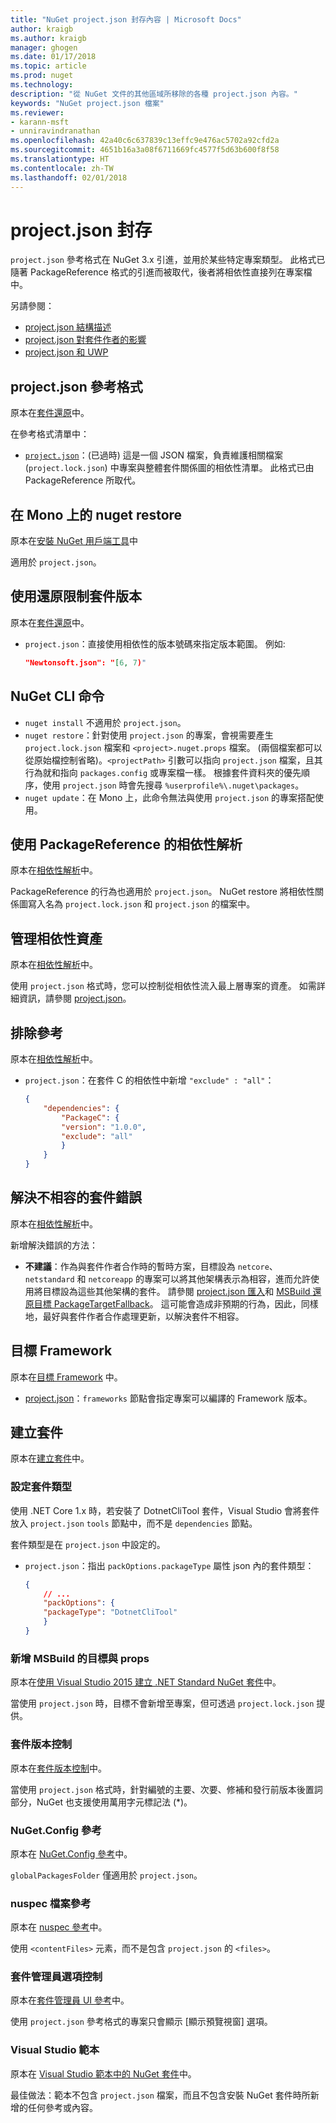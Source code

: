 ```yaml
---
title: "NuGet project.json 封存內容 | Microsoft Docs"
author: kraigb
ms.author: kraigb
manager: ghogen
ms.date: 01/17/2018
ms.topic: article
ms.prod: nuget
ms.technology: 
description: "從 NuGet 文件的其他區域所移除的各種 project.json 內容。"
keywords: "NuGet project.json 檔案"
ms.reviewer:
- karann-msft
- unniravindranathan
ms.openlocfilehash: 42a40c6c637839c13effc9e476ac5702a92cfd2a
ms.sourcegitcommit: 4651b16a3a08f6711669fc4577f5d63b600f8f58
ms.translationtype: HT
ms.contentlocale: zh-TW
ms.lasthandoff: 02/01/2018
---
```

# <a name="projectjson-archive"></a>project.json 封存

`project.json` 參考格式在 NuGet 3.x 引進，並用於某些特定專案類型。 此格式已隨著 PackageReference 格式的引進而被取代，後者將相依性直接列在專案檔中。

另請參閱：

- [project.json 結構描述](project-json.md)
- [project.json 對套件作者的影響](project-json-impact.md)
- [project.json 和 UWP](project-json-and-uwp.md)

## <a name="projectjson-reference-format"></a>project.json 參考格式

原本在[套件還原](../what-is-nuget.md)中。

在參考格式清單中：

- [`project.json`](project-json.md)：(已過時) 這是一個 JSON 檔案，負責維護相關檔案 (`project.lock.json`) 中專案與整體套件關係圖的相依性清單。 此格式已由 PackageReference 所取代。

## <a name="nuget-restore-on-mono"></a>在 Mono 上的 nuget restore

原本在[安裝 NuGet 用戶端工具](../install-nuget-client-tools.md)中

適用於 `project.json`。

## <a name="constraining-package-versions-with-restore"></a>使用還原限制套件版本

原本在[套件還原](../consume-packages/package-restore.md#constraining-package-versions-with-restore)中。

- `project.json`：直接使用相依性的版本號碼來指定版本範圍。 例如: 

    ```json
    "Newtonsoft.json": "[6, 7)"
    ```

## <a name="nuget-cli-commands"></a>NuGet CLI 命令

- `nuget install` 不適用於 `project.json`。
- `nuget restore`：針對使用 `project.json` 的專案，會視需要產生 `project.lock.json` 檔案和 `<project>.nuget.props` 檔案。 (兩個檔案都可以從原始檔控制省略)。`<projectPath>` 引數可以指向 `project.json` 檔案，且其行為就和指向 `packages.config` 或專案檔一樣。 根據套件資料夾的優先順序，使用 `project.json` 時會先搜尋 `%userprofile%\.nuget\packages`。
- `nuget update`：在 Mono 上，此命令無法與使用 `project.json` 的專案搭配使用。

## <a name="dependency-resolution-with-packagereference"></a>使用 PackageReference 的相依性解析

原本在[相依性解析](../consume-packages/dependency-resolution.md#dependency-resolution-with-packagereference)中。

PackageReference 的行為也適用於 `project.json`。 NuGet restore 將相依性關係圖寫入名為 `project.lock.json` 和 `project.json` 的檔案中。

## <a name="managing-dependency-assets"></a>管理相依性資產

原本在[相依性解析](../consume-packages/dependency-resolution.md#managing-dependency-assets)中。

使用 `project.json` 格式時，您可以控制從相依性流入最上層專案的資產。 如需詳細資訊，請參閱 [project.json](project-json.md)。

## <a name="excluding-references"></a>排除參考

原本在[相依性解析](../consume-packages/dependency-resolution.md#excluding-references)中。

- `project.json`：在套件 C 的相依性中新增 `"exclude" : "all"`：

    ```json
    {
        "dependencies": {
            "PackageC": {
            "version": "1.0.0",
            "exclude": "all"
            }
        }
    }
    ```

## <a name="resolving-incompatible-package-errors"></a>解決不相容的套件錯誤

原本在[相依性解析](../consume-packages/dependency-resolution.md#resolving-incompatible-package-errors)中。

新增解決錯誤的方法：

- **不建議**：作為與套件作者合作時的暫時方案，目標設為 `netcore`、`netstandard` 和 `netcoreapp` 的專案可以將其他架構表示為相容，進而允許使用將目標設為這些其他架構的套件。 請參閱 [project.json 匯入](project-json.md#imports)和 [MSBuild 還原目標 PackageTargetFallback](../reference/msbuild-targets.md#packagetargetfallback)。 這可能會造成非預期的行為，因此，同樣地，最好與套件作者合作處理更新，以解決套件不相容。

## <a name="target-frameworks"></a>目標 Framework

原本在[目標 Framework](../reference/target-frameworks.md) 中。

- [project.json](project-json.md)：`frameworks` 節點會指定專案可以編譯的 Framework 版本。

## <a name="creating-a-package"></a>建立套件

原本在[建立套件](../create-packages/creating-a-package.md)中。

### <a name="setting-a-package-type"></a>設定套件類型

使用 .NET Core 1.x 時，若安裝了 DotnetCliTool 套件，Visual Studio 會將套件放入 `project.json` `tools` 節點中，而不是 `dependencies` 節點。

套件類型是在 `project.json` 中設定的。

- `project.json`：指出 `packOptions.packageType` 屬性 json 內的套件類型：

    ```json
    {
        // ...
        "packOptions": {
        "packageType": "DotnetCliTool"
        }
    }
    ```

### <a name="adding-targets-and-props-for-msbuild"></a>新增 MSBuild 的目標與 props

原本在[使用 Visual Studio 2015 建立 .NET Standard NuGet 套件](../guides/create-net-standard-packages-vs2015.md)中。

當使用 `project.json` 時，目標不會新增至專案，但可透過 `project.lock.json` 提供。

### <a name="package-versioning"></a>套件版本控制

原本在[套件版本控制](../reference/package-versioning.md)中。

當使用 `project.json` 格式時，針對編號的主要、次要、修補和發行前版本後置詞部分，NuGet 也支援使用萬用字元標記法 (\*)。

### <a name="nugetconfig-reference"></a>NuGet.Config 參考

原本在 [NuGet.Config 參考](../reference/nuget-config-file.md)中。

`globalPackagesFolder` 僅適用於 `project.json`。

### <a name="nuspec-file-reference"></a>nuspec 檔案參考

原本在 [nuspec 參考](../reference/nuspec.md)中。

使用 `<contentFiles>` 元素，而不是包含 `project.json` 的 `<files>`。

### <a name="package-manager-options-control"></a>套件管理員選項控制

原本在[套件管理員 UI 參考](../tools/package-manager-ui.md)中。

使用 `project.json` 參考格式的專案只會顯示 [顯示預覽視窗] 選項。

### <a name="visual-studio-templates"></a>Visual Studio 範本

原本在 [Visual Studio 範本中的 NuGet 套件](../visual-studio-extensibility/visual-studio-templates.md)中。

最佳做法：範本不包含 `project.json` 檔案，而且不包含安裝 NuGet 套件時所新增的任何參考或內容。